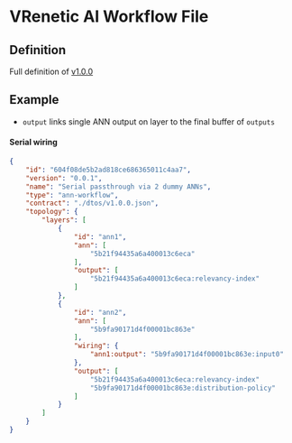 
VRenetic AI Workflow File
=========================

Definition
----------

Full definition of [v1.0.0](/data/manifests/workflow/v1.0.0.json)

Example
-------

* `output` links single ANN output on layer to the final buffer of `outputs`

#### Serial wiring
```json
{
    "id": "604f08de5b2ad818ce686365011c4aa7",
    "version": "0.0.1",
    "name": "Serial passthrough via 2 dummy ANNs",
    "type": "ann-workflow",
    "contract": "./dtos/v1.0.0.json",
    "topology": {
        "layers": [
            {
                "id": "ann1",
                "ann": [
                    "5b21f94435a6a400013c6eca"
                ],
                "output": [
                    "5b21f94435a6a400013c6eca:relevancy-index"
                ]
            },
            {
                "id": "ann2",
                "ann": [
                    "5b9fa90171d4f00001bc863e"
                ],
                "wiring": {
                    "ann1:output": "5b9fa90171d4f00001bc863e:input0"
                },
                "output": [
                    "5b21f94435a6a400013c6eca:relevancy-index"
                    "5b9fa90171d4f00001bc863e:distribution-policy"
                ]
            }
        ]
    }
}
```
